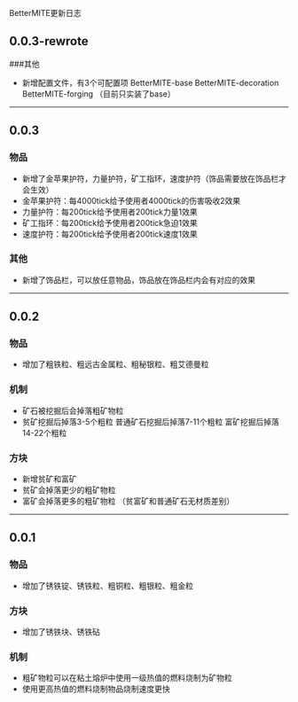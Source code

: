 BetterMITE更新日志

## 0.0.3-rewrote
###其他
* 新增配置文件，有3个可配置项
BetterMITE-base
BetterMITE-decoration
BetterMITE-forging
（目前只实装了base）

---

## 0.0.3
### 物品
* 新增了金苹果护符，力量护符，矿工指环，速度护符（饰品需要放在饰品栏才会生效）
* 金苹果护符：每4000tick给予使用者4000tick的伤害吸收2效果
* 力量护符：每200tick给予使用者200tick力量1效果
* 矿工指环：每200tick给予使用者200tick急迫1效果
* 速度护符：每200tick给予使用者200tick速度1效果
### 其他
* 新增了饰品栏，可以放任意物品，饰品放在饰品栏内会有对应的效果

---

## 0.0.2
### 物品
* 增加了粗铁粒、粗远古金属粒、粗秘银粒、粗艾德曼粒
### 机制
* 矿石被挖掘后会掉落粗矿物粒
* 贫矿挖掘后掉落3-5个粗粒
  普通矿石挖掘后掉落7-11个粗粒
  富矿挖掘后掉落14-22个粗粒
### 方块
* 新增贫矿和富矿
* 贫矿会掉落更少的粗矿物粒
* 富矿会掉落更多的粗矿物粒
（贫富矿和普通矿石无材质差别）

---

## 0.0.1
### 物品
* 增加了锈铁锭、锈铁粒、粗铜粒、粗银粒、粗金粒
### 方块
* 增加了锈铁块、锈铁砧
### 机制
* 粗矿物粒可以在粘土熔炉中使用一级热值的燃料烧制为矿物粒
* 使用更高热值的燃料烧制物品烧制速度更快